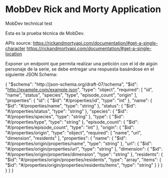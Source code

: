 # MobDev Rick and Morty Application
MobDev technical test

Esta es la prueba técnica de MobDev.

APIs source:
https://rickandmortyapi.com/documentation/#get-a-single-character
https://rickandmortyapi.com/documentation/#get-a-single-location

Exponer un endpoint que permita realizar una petición con el id de algún personaje de la serie, se debe
entregar una respuesta basándose en el siguiente JSON Schema:

{
"$schema": "http://json-schema.org/draft-07/schema",
"$id": "http://example.com/example.json",
"type": "object",
"required": [
"id",
"name",
"status",
"species",
"type",
"episode_count",
"origin"
],
"properties": {
"id": {
"$id": "#/properties/id",
"type": "int"
},
"name": {
"$id": "#/properties/name",
"type": "string"
},
"status": {
"$id": "#/properties/status",
"type": "string"
},
"species": {
"$id": "#/properties/species",
"type": "string"
},
"type": {
"$id": "#/properties/type",
"type": "string"
},
"episode_count": {
"$id": "#/properties/episode_count",
"type": "int"
},
"origin": {
"$id": "#/properties/origin",
"type": "object",
"required": [
"name",
"url",
"dimension",
"residents"
],
"properties": {
"name": {
"$id": "#/properties/origin/properties/name",
"type": "string"
},
"url": {
"$id": "#/properties/origin/properties/url",
"type": "string"
},
"dimension": {
"$id": "#/properties/origin/properties/dimension",
"type": "string"
},
"residents": {
"$id": "#/properties/origin/properties/residents",
"type": "array",
"items": {
"$id": "#/properties/origin/properties/residents/items",
"type": "string"
}
}
}
}
}
}
